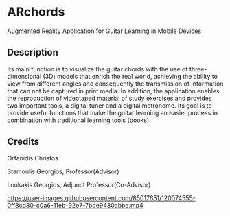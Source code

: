 # ARchords
Augmented Reality Application for Guitar Learning in Mobile Devices

## Description
Its main function is to visualize the guitar chords with the use of three-dimensional (3D) 
models that enrich the real world, achieving the ability to view from different angles 
and consequently the transmission of information that can not be captured in print 
media. In addition, the application enables the reproduction of videotaped material of 
study exercises and provides two important tools, a digital tuner and a digital 
metronome. Its goal is to provide useful functions that make the guitar learning an 
easier process in combination with traditional learning tools (books).

## Credits
Orfanidis Christos

Stamoulis Georgios, Professor(Advisor)

Loukakis Georgios, Adjunct Professor(Co-Advisor)


https://user-images.githubusercontent.com/85017651/120074555-0ff8cd80-c0a6-11eb-92e7-7bde9430abbe.mp4
